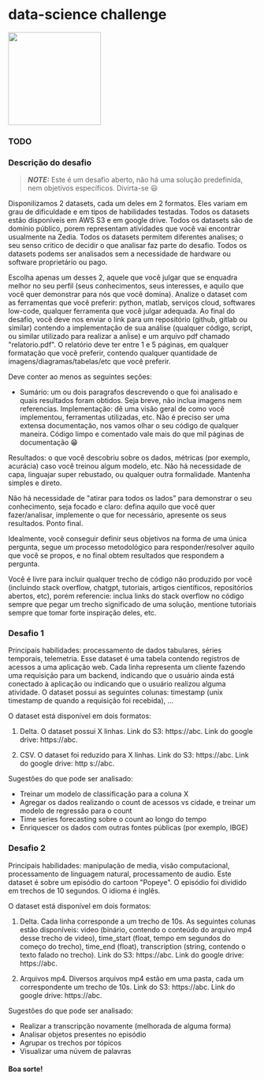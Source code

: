 # data-science challenge

<img src="https://raw.githubusercontent.com/hubbeco/challenge/master/data-science/assets/images/under-construction-669123b5e6c3d0c7.png" width="188">

### TODO



### Descrição do desafio

> **_NOTE:_** Este é um desafio aberto, não há uma solução predefinida, nem objetivos específicos.
> Divirta-se 😃

Disponilizamos 2 datasets, cada um deles em 2 formatos. Eles variam em grau de dificuldade e em tipos de habilidades testadas.
Todos os datasets estão disponíveis em AWS S3 e em google drive.
Todos os datasets são de domínio público, porem representam atividades que você vai encontrar usualmente na Zedia.
Todos os datasets permitem diferentes analises; o seu senso critico de decidir o que analisar faz parte do desafio.
Todos os datasets podems ser analisados sem a necessidade de hardware ou software proprietário ou pago.

Escolha apenas um desses 2, aquele que você julgar que se enquadra melhor no seu perfil
(seus conhecimentos, seus interesses, e aquilo que você quer demonstrar para nós que você domina).
Analize o dataset com as ferramentas que você preferir: python, matlab, serviços cloud, softwares low-code, qualquer ferramenta que você julgar adequada.
Ao final do desafio, você deve nos enviar o link para um repositório (github, gitlab ou similar) contendo a implementação de sua análise
(qualquer código, script, ou similar utilizado para realizar a anĺise) e um arquivo pdf chamado "relatorio.pdf".
O relatório deve ter entre 1 e 5 páginas, em qualquer formatação que você preferir, contendo qualquer quantidade de imagens/diagramas/tabelas/etc que você preferir.

Deve conter ao menos as seguintes seções:
* Sumário: um ou dois paragrafos descrevendo o que foi analisado e quais resultados foram obtidos. Seja breve, não inclua imagens nem referencias.
Implementação: dê uma visão geral de como você implementou, ferramentas utilizadas, etc.
Não é preciso ser uma extensa documentação, nos vamos olhar o seu código de qualquer maneira. Código limpo e comentado vale mais do que mil páginas de documentação 😁

Resultados: o que você descobriu sobre os dados, métricas (por exemplo, acurácia) caso você treinou algum modelo, etc.
Não há necessidade de capa, linguajar super rebustado, ou qualquer outra formalidade.
Mantenha simples e direto.

Não há necessidade de "atirar para todos os lados" para demonstrar o seu conhecimento, seja focado e claro:
defina aquilo que você quer fazer/analisar, implemente o que for necessário, apresente os seus resultados. Ponto final.

Idealmente, você conseguir definir seus objetivos na forma de uma única pergunta, segue um processo metodológico
para responder/resolver aquilo que você se propos, e no final obtem resultados que respondem a pergunta.

Você é livre para incluir qualquer trecho de código não produzido por você
(incluindo stack overflow, chatgpt, tutoriais, artigos científicos, repositórios abertos, etc),
porém referencie: inclua links do stack overflow no código sempre que pegar um trecho significado de uma solução,
mentione tutoriais sempre que tomar forte inspiração deles, etc.

### Desafio 1

Principais habilidades: processamento de dados tabulares, séries temporais, telemetria.
Esse dataset é uma tabela contendo registros de acessos a uma aplicação web. Cada linha
representa um cliente fazendo uma requisição para um backend, indicando que o usuário ainda
está conectado à aplicação ou indicando que o usuário realizou alguma atividade. O dataset
possui as seguintes colunas: timestamp (unix timestamp de quando a requisição foi recebida), ...

O dataset está disponível em dois formatos:

1. Delta. O dataset possui X linhas. Link do S3: https://abc. Link do google drive: https://abc.

2. CSV. O dataset foi reduzido para X linhas. Link do S3: https://abc. Link do google drive: http
s://abc.

Sugestões do que pode ser analisado:
* Treinar um modelo de classificação para a coluna X
* Agregar os dados realizando o count de acessos vs cidade, e treinar um modelo de regressão para o count
* Time series forecasting sobre o count ao longo do tempo
* Enriquescer os dados com outras fontes públicas (por exemplo, IBGE)

### Desafio 2

Principais habilidades: manipulação de media, visão computacional, processamento de linguagem
natural, processamento de audio.
Este dataset é sobre um episódio do cartoon "Popeye". O episódio foi dividido em trechos de 10
segundos. O idioma é inglês.


O dataset está disponível em dois formatos:

1. Delta. Cada linha corresponde a um trecho de 10s. As seguintes colunas estão disponíveis:
video (binário, contendo o conteúdo do arquivo mp4 desse trecho de video), time_start (float,
tempo em segundos do começo do trecho), time_end (float), transcription (string, contendo o
texto falado no trecho). Link do S3: https://abc. Link do google drive: https://abc.

2. Arquivos mp4. Diversos arquivos mp4 estão em uma pasta, cada um correspondente um
trecho de 10s. Link do S3: https://abc. Link do google drive: https://abc.

Sugestões do que pode ser analisado:
* Realizar a transcripção novamente (melhorada de alguma forma)
* Analisar objetos presentes no episódio
* Agrupar os trechos por tópicos
* Visualizar uma núvem de palavras


#### Boa sorte!
